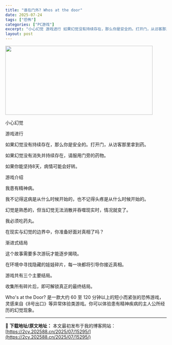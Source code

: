 ```yaml
---
title: "谁在门外? Whos at the door"
date: 2025-07-24
tags: ["恐怖"]
categories: ["PC游戏"]
excerpt: "小心幻觉 游戏进行 如果幻觉没有持续存在，那么你是安全的。打开门，从访客那里拿到药。 如果幻觉没有消失并持续存在，请服用门旁的药物。 如果你能坚持8天，病情可能会好转。 游戏介绍 我患有精神病。 我不记得这病是从什么时候开始的，也不记得头疼是从什么时候开始的。 幻觉是熟悉的，但当幻觉无法消散并吞噬现&hellip;"
layout: post
---
```


<img class="aligncenter size-full wp-image-15291" src="https://2cy.202588.cn/wp-content/uploads/2025/07/2025072415321997.webp" alt="" width="460" height="215" />

小心幻觉

游戏进行

如果幻觉没有持续存在，那么你是安全的。打开门，从访客那里拿到药。

如果幻觉没有消失并持续存在，请服用门旁的药物。

如果你能坚持8天，病情可能会好转。

游戏介绍

我患有精神病。

我不记得这病是从什么时候开始的，也不记得头疼是从什么时候开始的。

幻觉是熟悉的，但当幻觉无法消散并吞噬现实时，情况就变了。

我必须吃药丸。

在现实与幻觉的边界中，你准备好面对真相了吗？

渐进式结局

这个故事需要多次游玩才能逐步揭晓。

在环境中寻找隐藏的娃娃碎片，每一块都将引导你接近真相。

游戏共有三个主要结局。

收集所有碎片后，即可解锁真正的最终结局。

Who's at the Door? 是一款大约 60 至 120 分钟以上的短小而紧张的恐怖游戏，灵感来自《8号出口》等异常体验类游戏。你可以体验患有精神疾病的主人公所经历的幻觉现象。

---
📖 **下载地址/原文地址：** 本文最初发布于我的博客网站：[https://2cy.202588.cn/2025/07/15295/](https://2cy.202588.cn/2025/07/15295/)
